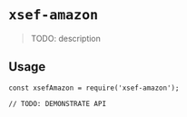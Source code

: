 # `xsef-amazon`

> TODO: description

## Usage

```
const xsefAmazon = require('xsef-amazon');

// TODO: DEMONSTRATE API
```
